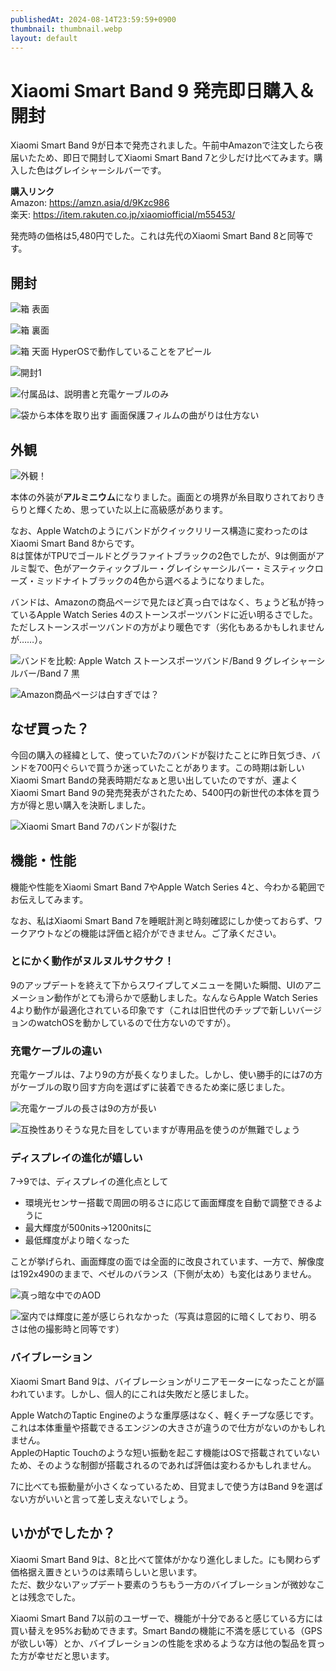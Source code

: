 ```yaml
---
publishedAt: 2024-08-14T23:59:59+0900
thumbnail: thumbnail.webp
layout: default
---
```

# Xiaomi Smart Band 9 発売即日購入＆開封
Xiaomi Smart Band 9が日本で発売されました。午前中Amazonで注文したら夜届いたため、即日で開封してXiaomi Smart Band 7と少しだけ比べてみます。購入した色はグレイシャーシルバーです。

**購入リンク**  
Amazon: https://amzn.asia/d/9Kzc986  
楽天: https://item.rakuten.co.jp/xiaomiofficial/m55453/

発売時の価格は5,480円でした。これは先代のXiaomi Smart Band 8と同等です。

## 開封
![](box1.webp "箱 表面")

![](box2.webp "箱 裏面")

![](box3.webp "箱 天面 HyperOSで動作していることをアピール")

![](box4.webp "開封1")

![](box5.webp "付属品は、説明書と充電ケーブルのみ")

![](box6.webp "袋から本体を取り出す 画面保護フィルムの曲がりは仕方ない")

## 外観
![](thumbnail.webp "外観！")

本体の外装が**アルミニウム**になりました。画面との境界が糸目取りされておりきらりと輝くため、思っていた以上に高級感があります。

なお、Apple Watchのようにバンドがクイックリリース構造に変わったのはXiaomi Smart Band 8からです。  
8は筐体がTPUでゴールドとグラファイトブラックの2色でしたが、9は側面がアルミ製で、色がアークティックブルー・グレイシャーシルバー・ミスティックローズ・ミッドナイトブラックの4色から選べるようになりました。

バンドは、Amazonの商品ページで見たほど真っ白ではなく、ちょうど私が持っているApple Watch Series 4のストーンスポーツバンドに近い明るさでした。ただしストーンスポーツバンドの方がより暖色です（劣化もあるかもしれませんが……）。

![](comp-band.webp "バンドを比較: Apple Watch ストーンスポーツバンド/Band 9 グレイシャーシルバー/Band 7 黒")

![](amazon.webp "Amazon商品ページは白すぎでは？")

## なぜ買った？
今回の購入の経緯として、使っていた7のバンドが裂けたことに昨日気づき、バンドを700円ぐらいで買うか迷っていたことがあります。この時期は新しいXiaomi Smart Bandの発表時期だなぁと思い出していたのですが、運よくXiaomi Smart Band 9の発売発表がされたため、5400円の新世代の本体を買う方が得と思い購入を決断しました。

![](xsb7.webp "Xiaomi Smart Band 7のバンドが裂けた")

## 機能・性能
機能や性能をXiaomi Smart Band 7やApple Watch Series 4と、今わかる範囲でお伝えしてみます。  

なお、私はXiaomi Smart Band 7を睡眠計測と時刻確認にしか使っておらず、ワークアウトなどの機能は評価と紹介ができません。ご了承ください。

### とにかく動作がヌルヌルサクサク！
9のアップデートを終えて下からスワイプしてメニューを開いた瞬間、UIのアニメーション動作がとても滑らかで感動しました。なんならApple Watch Series 4より動作が最適化されている印象です（これは旧世代のチップで新しいバージョンのwatchOSを動かしているので仕方ないのですが）。

### 充電ケーブルの違い
充電ケーブルは、7より9の方が長くなりました。しかし、使い勝手的には7の方がケーブルの取り回す方向を選ばずに装着できるため楽に感じました。

![](charger1.webp "充電ケーブルの長さは9の方が長い")

![](charger2.webp "互換性ありそうな見た目をしていますが専用品を使うのが無難でしょう")

### ディスプレイの進化が嬉しい
7→9では、ディスプレイの進化点として

- 環境光センサー搭載で周囲の明るさに応じて画面輝度を自動で調整できるように
- 最大輝度が500nits→1200nitsに
- 最低輝度がより暗くなった

ことが挙げられ、画面輝度の面では全面的に改良されています、一方で、解像度は192x490のままで、ベゼルのバランス（下側が太め）も変化はありません。

![](comp-aod.webp "真っ暗な中でのAOD")

![](comp-bli.webp "室内では輝度に差が感じられなかった（写真は意図的に暗くしており、明るさは他の撮影時と同等です）")

### バイブレーション
Xiaomi Smart Band 9は、バイブレーションがリニアモーターになったことが謳われています。しかし、個人的にこれは失敗だと感じました。

Apple WatchのTaptic Engineのような重厚感はなく、軽くチープな感じです。これは本体重量や搭載できるエンジンの大きさが違うので仕方がないのかもしれません。  
AppleのHaptic Touchのような短い振動を起こす機能はOSで搭載されていないため、そのような制御が搭載されるのであれば評価は変わるかもしれません。

7に比べても振動量が小さくなっているため、目覚ましで使う方はBand 9を選ばない方がいいと言って差し支えないでしょう。

## いかがでしたか？
Xiaomi Smart Band 9は、8と比べて筐体がかなり進化しました。にも関わらず価格据え置きというのは素晴らしいと思います。  
ただ、数少ないアップデート要素のうちもう一方のバイブレーションが微妙なことは残念でした。

Xiaomi Smart Band 7以前のユーザーで、機能が十分であると感じている方には買い替えを95%お勧めできます。Smart Bandの機能に不満を感じている（GPSが欲しい等）とか、バイブレーションの性能を求めるような方は他の製品を買った方が幸せだと思います。
